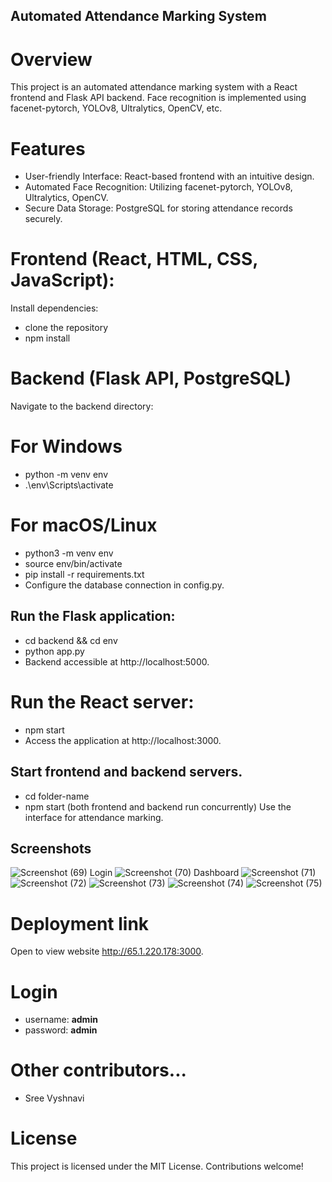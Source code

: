 ## Automated Attendance Marking System
# Overview
  This project is an automated attendance marking system with a React frontend and Flask API backend. Face recognition is implemented using facenet-pytorch, YOLOv8, Ultralytics, OpenCV, etc.

# Features
- User-friendly Interface:
React-based frontend with an intuitive design.
- Automated Face Recognition: 
Utilizing facenet-pytorch, YOLOv8, Ultralytics, OpenCV.
- Secure Data Storage:
PostgreSQL for storing attendance records securely.

# Frontend (React, HTML, CSS, JavaScript):
Install dependencies:
- clone the repository
- npm install
# Backend (Flask API, PostgreSQL)
Navigate to the backend directory:
#  For Windows
- python -m venv env
- .\env\Scripts\activate
# For macOS/Linux
- python3 -m venv env
- source env/bin/activate
- pip install -r requirements.txt
- Configure the database connection in config.py.
## Run the Flask application:
- cd backend && cd env
- python app.py
- Backend accessible at http://localhost:5000.
# Run the React server:
- npm start
- Access the application at http://localhost:3000.
## Start frontend and backend servers.
- cd folder-name
- npm start (both frontend and backend run concurrently)
Use the interface for attendance marking.
## Screenshots
![Screenshot (69)](https://github.com/bhargavasai9999/Automated-Attendance-Marking-System-from-CCTV/assets/85823759/23bd1e16-0574-494e-9056-3fd80c4db04e)
                                Login
![Screenshot (70)](https://github.com/bhargavasai9999/Automated-Attendance-Marking-System-from-CCTV/assets/85823759/f948fdfa-42ff-4da8-a5d8-47040011e8c7)
                              Dashboard
![Screenshot (71)](https://github.com/bhargavasai9999/Automated-Attendance-Marking-System-from-CCTV/assets/85823759/2626c3da-6fad-4fa3-ad5f-4835627fdde5)
![Screenshot (72)](https://github.com/bhargavasai9999/Automated-Attendance-Marking-System-from-CCTV/assets/85823759/1e8a189e-9ce7-4e1d-96d4-d2aa770383a0)
![Screenshot (73)](https://github.com/bhargavasai9999/Automated-Attendance-Marking-System-from-CCTV/assets/85823759/8389d143-d7f6-4ff8-bc3f-e1b32e388d66)
![Screenshot (74)](https://github.com/bhargavasai9999/Automated-Attendance-Marking-System-from-CCTV/assets/85823759/8868b2f8-b428-4cdd-9753-ae52dc10b005)
![Screenshot (75)](https://github.com/bhargavasai9999/Automated-Attendance-Marking-System-from-CCTV/assets/85823759/9692e306-1ad1-4500-8d01-ad498fa987e6)

# Deployment link
Open to view website http://65.1.220.178:3000.
# Login
- username: **admin**
- password: **admin**


# Other contributors...
- Sree Vyshnavi
# License
This project is licensed under the MIT License. Contributions welcome!
